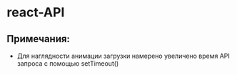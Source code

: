 # react-API

## Примечания:
- Для наглядности анимации загрузки намерено увеличено время API запроса с помощью setTimeout() 
